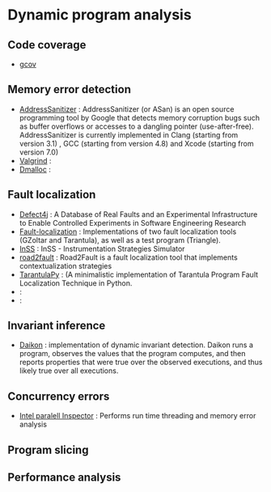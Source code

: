# Dynamic program analysis

## Code coverage 

- [gcov](https://linux.die.net/man/1/gcov)

## Memory error detection

- [AddressSanitizer]() : AddressSanitizer (or ASan) is an open source programming tool by Google that detects memory corruption bugs such as buffer overflows or accesses to a dangling pointer (use-after-free). AddressSanitizer is currently implemented in Clang (starting from version 3.1) , GCC (starting from version 4.8) and Xcode (starting from version 7.0) 
- [Valgrind]() : 
- [Dmalloc]() : 


## Fault localization
- [Defect4j](https://github.com/rjust/defects4j) : A Database of Real Faults and an Experimental Infrastructure to Enable Controlled Experiments in Software Engineering Research
- [Fault-localization](https://gitlab.cs.washington.edu/kevinb22/fault-localization-research) : Implementations of two fault localization tools (GZoltar and Tarantula),
as well as a test program (Triangle).
- [InSS](https://github.com/higoramario/mis-mcp) : InSS - Instrumentation Strategies Simulator  
- [road2fault](https://github.com/saeg/road2fault) : Road2Fault is a fault localization tool that implements contextualization strategies
- [TarantulaPy](https://github.com/ZainQasmi/Tarantula-Py) : (A minimalistic implementation of Tarantula Program Fault Localization Technique in Python.
- []() :  
- []() :  

## Invariant inference

- [Daikon](https://github.com/codespecs/daikon/) :  implementation of dynamic invariant detection. Daikon runs a program, observes the values that the program computes, and then reports properties that were true over the observed executions, and thus likely true over all executions.


## Concurrency errors

- [Intel paralell Inspector](https://software.intel.com/en-us/inspector/choose-download) : Performs run time threading and memory error analysis


## Program slicing 

## Performance analysis 
